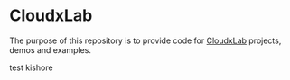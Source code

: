 # CloudxLab

The purpose of this repository is to provide code for [CloudxLab](https://cloudxlab.com) projects, demos and examples.

test kishore

